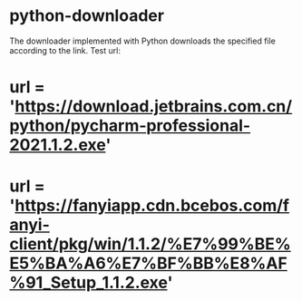 # python-downloader
The downloader implemented with Python downloads the specified file according to the link.
Test url:
  # url = 'https://download.jetbrains.com.cn/python/pycharm-professional-2021.1.2.exe'
  # url = 'https://fanyiapp.cdn.bcebos.com/fanyi-client/pkg/win/1.1.2/%E7%99%BE%E5%BA%A6%E7%BF%BB%E8%AF%91_Setup_1.1.2.exe'
